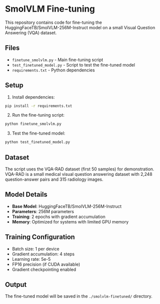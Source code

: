 # SmolVLM Fine-tuning

This repository contains code for fine-tuning the HuggingFaceTB/SmolVLM-256M-Instruct model on a small Visual Question Answering (VQA) dataset.

## Files

- `finetune_smolvlm.py` - Main fine-tuning script
- `test_finetuned_model.py` - Script to test the fine-tuned model
- `requirements.txt` - Python dependencies

## Setup

1. Install dependencies:
```bash
pip install -r requirements.txt
```

2. Run the fine-tuning script:
```bash
python finetune_smolvlm.py
```

3. Test the fine-tuned model:
```bash
python test_finetuned_model.py
```

## Dataset

The script uses the VQA-RAD dataset (first 50 samples) for demonstration. VQA-RAD is a small medical visual question answering dataset with 2,248 question-answer pairs and 315 radiology images.

## Model Details

- **Base Model**: HuggingFaceTB/SmolVLM-256M-Instruct
- **Parameters**: 256M parameters
- **Training**: 2 epochs with gradient accumulation
- **Memory**: Optimized for systems with limited GPU memory

## Training Configuration

- Batch size: 1 per device
- Gradient accumulation: 4 steps
- Learning rate: 5e-5
- FP16 precision (if CUDA available)
- Gradient checkpointing enabled

## Output

The fine-tuned model will be saved in the `./smolvlm-finetuned/` directory.